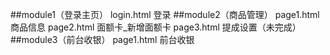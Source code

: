 ##module1（登录主页）
    login.html      登录
##module2（商品管理）
    page1.html      商品信息
    page2.html      面额卡_新增面额卡
    page3.html      提成设置（未完成）
##module3（前台收银）
    page1.html      前台收银
